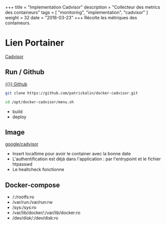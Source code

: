 +++
title = "Implementation Cadvisor"
description = "Collecteur des metrics des containeurs"
tags = [ "monitoring", "implementation", "cadvisor" ]
weight = 32
date = "2018-03-23"
+++
Récolte les métriques des containeurs.
# Lien Portainer

<a href="http://cadvisor.services.alin.be/" target="new"> Cadvisor </a>

## Run / Github

<a href="https://github.com/patrickalin/docker-cadvisor" target="_blank">{{<icon fa-git>}} Github</a>

```bash
git clone https://github.com/patrickalin/docker-cadvisor.git
```

```bash
cd /opt/docker-cadvisor/menu.sh
```

- build
- deploy

## Image

<a href="https://hub.docker.com/r/google/cadvisor/" target="_blank">google/cadvisor</a>

- Insert localtime pour avoir le container avec la bonne date
- L'authentification est déjà dans l'application : par l'entrypoint et le fichier htpasswd
- Le healtcheck fonctionne

## Docker-compose

- /:/rootfs:ro
- /var/run:/var/run:rw
- /sys:/sys:ro
- /var/lib/docker/:/var/lib/docker:ro
- /dev/disk/:/dev/disk:ro
